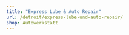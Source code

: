 ```yaml
---
title: "Express Lube & Auto Repair"
url: /detroit/express-lube-und-auto-repair/
shop: Autowerkstatt
---
```

